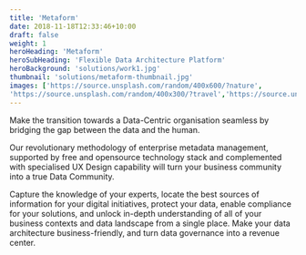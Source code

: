 ```yaml
---
title: 'Metaform'
date: 2018-11-18T12:33:46+10:00
draft: false
weight: 1
heroHeading: 'Metaform'
heroSubHeading: 'Flexible Data Architecture Platform'
heroBackground: 'solutions/work1.jpg'
thumbnail: 'solutions/metaform-thumbnail.jpg'
images: ['https://source.unsplash.com/random/400x600/?nature', 
'https://source.unsplash.com/random/400x300/?travel','https://source.unsplash.com/random/400x300/?architecture','https://source.unsplash.com/random/400x600/?buildings','https://source.unsplash.com/random/400x300/?city','https://source.unsplash.com/random/400x600/?business']
---
```

Make the transition towards a Data-Centric organisation seamless by bridging the gap between the data and the human.  

Our revolutionary methodology of enterprise metadata management, supported by free and opensource technology stack and complemented with specialised UX Design capability will turn your business community into a true Data Community. 


Capture the knowledge of your experts, locate the best sources of information for your digital initiatives, protect your data, enable compliance for your solutions, and unlock in-depth understanding of all of your business contexts and data landscape from a single place. Make your data architecture business-friendly, and turn data governance into a revenue center.  
  
  
    
      
      